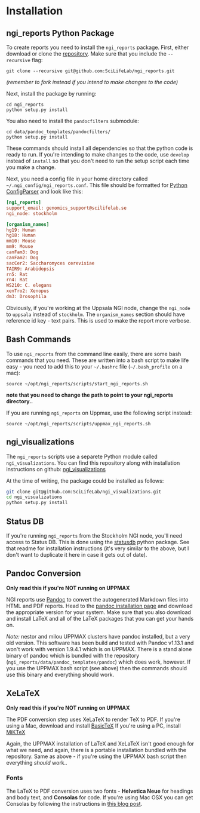 # Installation

## ngi_reports Python Package
To create reports you need to install the `ngi_reports` package.
First, either download or clone the [repository](https://github.com/SciLifeLab/ngi_reports).
Make sure that you include the `--recursive` flag:

```
git clone --recursive git@github.com:SciLifeLab/ngi_reports.git
```
_(remember to fork instead if you intend to make changes to the code)_

Next, install the package by running:

```
cd ngi_reports
python setup.py install
```

You also need to install the `pandocfilters` submodule:

```
cd data/pandoc_templates/pandocfilters/
python setup.py install
```

These commands should install all dependencies so that the python code is ready to run.
If you're intending to make changes to the code, use `develop` instead of `install`
so that you don't need to run the setup script each time you make a change.

Next, you need a config file in your home directory called
`~/.ngi_config/ngi_reports.conf`. This file should be formatted for 
[Python ConfigParser](https://docs.python.org/2/library/configparser.html)
and look like this:

```ini
[ngi_reports]
support_email: genomics_support@scilifelab.se
ngi_node: stockholm

[organism_names]
hg19: Human
hg18: Human
mm10: Mouse
mm9: Mouse
canFam3: Dog
canFam2: Dog
sacCer2: Saccharomyces cerevisiae
TAIR9: Arabidopsis
rn5: Rat
rn4: Rat
WS210: C. elegans
xenTro2: Xenopus
dm3: Drosophila
```

Obviously, if you're working at the Uppsala NGI node, change the `ngi_node` to
`uppsala` instead of `stockholm`. The `organism_names` section should have 
reference id key - text pairs. This is used to make the report more verbose.

## Bash Commands
To use `ngi_reports` from the command line easily, there are some bash commands
that you need. These are written into a bash script to make life easy - you need to add 
this to your `~/.bashrc` file (`~/.bash_profile` on a mac):

```
source ~/opt/ngi_reports/scripts/start_ngi_reports.sh
```

**note that you need to change the path to point to your ngi_reports directory..**

If you are running `ngi_reports` on Uppmax, use the following script instead:

```
source ~/opt/ngi_reports/scripts/uppmax_ngi_reports.sh
```

## ngi_visualizations
The `ngi_reports` scripts use a separete Python module called `ngi_visualizations`.
You can find this repository along with installation instructions on github:
[ngi_visualizations](https://github.com/SciLifeLab/ngi_visualizations)

At the time of writing, the package could be installed as follows:

```bash
git clone git@github.com:SciLifeLab/ngi_visualizations.git
cd ngi_visualizations
python setup.py install
```


## Status DB
If you're running `ngi_reports` from the Stockholm NGI node, you'll need access
to Status DB. This is done using the [statusdb](https://github.com/SciLifeLab/statusdb)
python package. See that readme for installation instructions (it's very similar to the
above, but I don't want to duplicate it here in case it gets out of date).

## Pandoc Conversion
**Only read this if you're NOT running on UPPMAX**

NGI reports use [Pandoc](http://johnmacfarlane.net/pandoc/)
to convert the autogenerated Markdown files into HTML and PDF reports.
Head to the [pandoc installation page](http://johnmacfarlane.net/pandoc/installing.html)
and download the appropriate version for your system. Make sure that you also
download and install LaTeX and all of the LaTeX packages that you can get your
hands on.

_Note:_ nestor and milou UPPMAX clusters have pandoc installed, but a very old version.
This software has been build and tested with Pandoc v1.13.1 and won't work with
version 1.9.4.1 which is on UPPMAX. There is a stand alone binary of pandoc which
is bundled with the repository (`ngi_reports/data/pandoc_templates/pandoc`)
which does work, however. If you use the UPPMAX bash script (see above) then
the commands should use this binary and everything should work.

## XeLaTeX
**Only read this if you're NOT running on UPPMAX**

The PDF conversion step uses XeLaTeX to render TeX to PDF.  If you're using a Mac,
download and install [BasicTeX](http://www.tug.org/mactex/morepackages.html)
If you're using a PC, install [MiKTeX](http://miktex.org/)

Again, the UPPMAX installation of LaTeX and XeLaTeX isn't good enough for
what we need, and again, there is a portable installation bundled with the 
repository. Same as above - if you're using the UPPMAX bash script then
everything _should_ work..

### Fonts
The LaTeX to PDF conversion uses two fonts - **Helvetica Neue** for headings
and body text, and **Consolas** for code. If you're using Mac OSX you can get
Consolas by following the instructions in
[this blog post](http://zjhzxhz.com/2014/01/install-microsofts-consolas-font-on-mac-os-x/).
